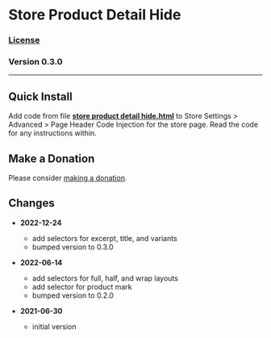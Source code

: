 # Store Product Detail Hide

### [License][1]

### Version 0.3.0

---

## Quick Install

Add code from file **[store product detail hide.html][2]** to Store Settings >
Advanced > Page Header Code Injection for the store page. Read the code for any
instructions within.

## Make a Donation

Please consider [making a donation][3].

## Changes

* **2022-12-24**

  * add selectors for excerpt, title, and variants
  * bumped version to 0.3.0
  
* **2022-06-14**

  * add selectors for full, half, and wrap layouts
  * add selector for product mark
  * bumped version to 0.2.0
  
* **2021-06-30**

  * initial version

[1]: https://github.com/tomsWebConsulting/twcsl/blob/main/LICENSE.txt#L1
[2]: store%20product%20detail%20hide.html#L1
[3]: https://github.com/tomsWebConsulting/twcsl#make-a-donation
